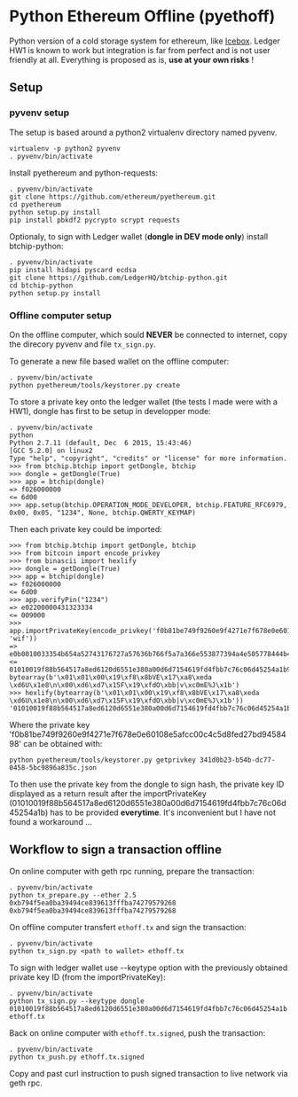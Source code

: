 # Python Ethereum Offline (pyethoff)

Python version of a cold storage system for ethereum, like [Icebox](https://github.com/ConsenSys/icebox).
Ledger HW1 is known to work but integration is far from perfect and is not user friendly at all.
Everything is proposed as is, **use at your own risks** !

## Setup

### pyvenv setup
The setup is based around a python2 virtualenv directory named pyvenv.

```
virtualenv -p python2 pyvenv
. pyvenv/bin/activate
```

Install pyethereum and python-requests:
```
. pyvenv/bin/activate
git clone https://github.com/ethereum/pyethereum.git
cd pyethereum
python setup.py install
pip install pbkdf2 pycrypto scrypt requests
```

Optionaly, to sign with Ledger wallet (**dongle in DEV mode only**) install btchip-python:
```
. pyvenv/bin/activate
pip install hidapi pyscard ecdsa
git clone https://github.com/LedgerHQ/btchip-python.git
cd btchip-python
python setup.py install
```

### Offline computer setup

On the offline computer, which sould **NEVER** be connected to internet, copy the direcory pyvenv and file `tx_sign.py`.

To generate a new file based wallet on the offline computer:

```
. pyvenv/bin/activate
python pyethereum/tools/keystorer.py create
```

To store a private key onto the ledger wallet (the tests I made were with a HW1), dongle has first to be setup in developper mode:

```
. pyvenv/bin/activate
python
Python 2.7.11 (default, Dec  6 2015, 15:43:46)
[GCC 5.2.0] on linux2
Type "help", "copyright", "credits" or "license" for more information.
>>> from btchip.btchip import getDongle, btchip
>>> dongle = getDongle(True)
>>> app = btchip(dongle)
=> f026000000
<= 6d00
>>> app.setup(btchip.OPERATION_MODE_DEVELOPER, btchip.FEATURE_RFC6979, 0x00, 0x05, "1234", None, btchip.QWERTY_KEYMAP)
```

Then each private key could be imported:
```
>>> from btchip.btchip import getDongle, btchip
>>> from bitcoin import encode_privkey
>>> from binascii import hexlify
>>> dongle = getDongle(True)
>>> app = btchip(dongle)
=> f026000000
<= 6d00
>>> app.verifyPin("1234")
=> e02200000431323334
<= 009000
>>> app.importPrivateKey(encode_privkey('f0b81be749f9260e9f4271e7f678e0e60108e5afcc00c4c5d8fed27bd9458498', 'wif'))
=> e0b0010033354b654a52743176727a57636b766f5a7a366e553877394a4e505778444b415068357748334b7964566b656e726459534a6e54
<= 01010019f88b564517a8ed6120d6551e380a00d6d7154619fd4fbb7c76c06d45254a1b9000
bytearray(b'\x01\x01\x00\x19\xf8\x8bVE\x17\xa8\xeda \xd6U\x1e8\n\x00\xd6\xd7\x15F\x19\xfdO\xbb|v\xc0mE%J\x1b')
>>> hexlify(bytearray(b'\x01\x01\x00\x19\xf8\x8bVE\x17\xa8\xeda \xd6U\x1e8\n\x00\xd6\xd7\x15F\x19\xfdO\xbb|v\xc0mE%J\x1b'))
'01010019f88b564517a8ed6120d6551e380a00d6d7154619fd4fbb7c76c06d45254a1b'
```

Where the private key 'f0b81be749f9260e9f4271e7f678e0e60108e5afcc00c4c5d8fed27bd9458498' can be obtained with:
```
python pyethereum/tools/keystorer.py getprivkey 341d0b23-b54b-dc77-0458-5bc9896a835c.json
```

To then use the private key from the dongle to sign hash, the private key ID displayed as a return result after the importPrivateKey (01010019f88b564517a8ed6120d6551e380a00d6d7154619fd4fbb7c76c06d45254a1b) has to be provided **everytime**. It's inconvenient but I have not found a workaround ...

## Workflow to sign a transaction offline

On online computer with geth rpc running, prepare the transaction:
```
. pyvenv/bin/activate
python tx_prepare.py --ether 2.5 0xb794f5ea0ba39494ce839613fffba74279579268 0xb794f5ea0ba39494ce839613fffba74279579268
```

On offline computer transfert `ethoff.tx` and sign the transaction:
```
. pyvenv/bin/activate
python tx_sign.py <path to wallet> ethoff.tx
```

To sign with ledger wallet use --keytype option with the previously obtained private key ID (from the importPrivateKey):
```
. pyvenv/bin/activate
python tx_sign.py --keytype dongle 01010019f88b564517a8ed6120d6551e380a00d6d7154619fd4fbb7c76c06d45254a1b ethoff.tx
```

Back on online computer with `ethoff.tx.signed`, push the transaction:
```
. pyvenv/bin/activate
python tx_push.py ethoff.tx.signed
```

Copy and past curl instruction to push signed transaction to live network via geth rpc.
